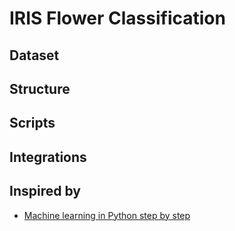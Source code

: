 # IRIS Flower Classification

## Dataset

## Structure

## Scripts

## Integrations

## Inspired by
* [Machine learning in Python step by step](https://machinelearningmastery.com/machine-learning-in-python-step-by-step/)